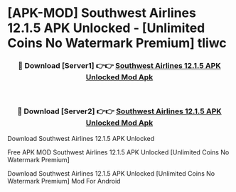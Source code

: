 # [APK-MOD] Southwest Airlines 12.1.5 APK Unlocked - [Unlimited Coins No Watermark Premium] tliwc



<div align="center">
<h3>🔴 Download [Server1] 👉👉 <a href="https://momento.my/?title=Southwest_Airlines_12.1.5_APK_Unlocked">Southwest Airlines 12.1.5 APK Unlocked Mod Apk</a></h3><br>

<h3>🔴 Download [Server2] 👉👉 <a href="https://momento.my/?title=Southwest_Airlines_12.1.5_APK_Unlocked">Southwest Airlines 12.1.5 APK Unlocked Mod Apk</a></h3>
</div>



Download Southwest Airlines 12.1.5 APK Unlocked 

Free APK MOD Southwest Airlines 12.1.5 APK Unlocked [Unlimited Coins No Watermark Premium]

Download Southwest Airlines 12.1.5 APK Unlocked [Unlimited Coins No Watermark Premium] Mod For Android
